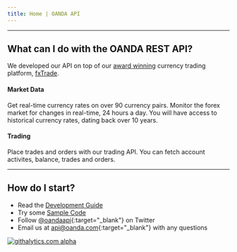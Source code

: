 ```yaml
---
title: Home | OANDA API
---
```


---------


What can I do with the OANDA REST API?
--------------------------------------

We developed our API on top of our [award winning](http://www.forexcrunch.com/forex-magnates-summit-oanda-wins-best-forex-broker-award/) 
currency trading platform, [fxTrade](http://fxtrade.com). 

#### Market Data

Get real-time currency rates on over 90 currency pairs. Monitor the forex market for changes in real-time, 24 hours a day. You will have access to historical currency rates, dating back over 10 years.

#### Trading

Place trades and orders with our trading API.  You can fetch account activites, balance, trades and orders.

----


How do I start?
---------------

* Read the [Development Guide](/docs/v1/guide/)
* Try some [Sample Code](/docs/v1/code-samples/)
* Follow [@oandaapi](http://twitter.com/oandaapi){:target="_blank"} on Twitter
* Email us at [api@oanda.com](mailto:api@oanda.com){:target="_blank"} with any questions 

[![githalytics.com alpha](https://cruel-carlota.pagodabox.com/08c4e77e4cb54028197e21a0923e9311 "githalytics.com")](http://githalytics.com/oanda/apidocs)

